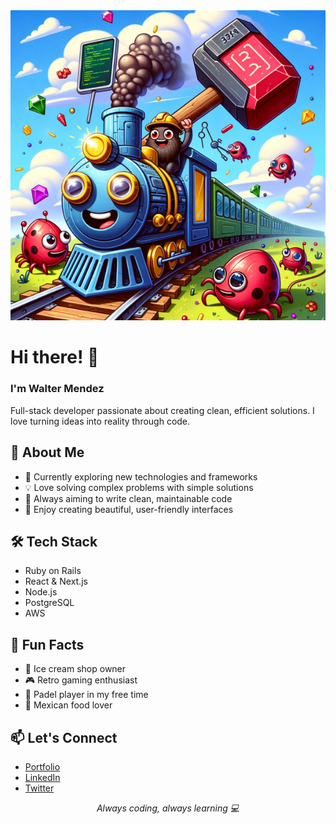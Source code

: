 <div align="center">
  <img src="https://github.com/soywaltermendez/soywaltermendez/raw/main/profile.jpg" alt="Ruby Software Engineer">
</div>

# Hi there! 👋 
### I'm Walter Mendez

Full-stack developer passionate about creating clean, efficient solutions. I love turning ideas into reality through code.

## 🚀 About Me
- 🌱 Currently exploring new technologies and frameworks
- 💡 Love solving complex problems with simple solutions
- 🎯 Always aiming to write clean, maintainable code
- 🎨 Enjoy creating beautiful, user-friendly interfaces

## 🛠️ Tech Stack
- Ruby on Rails
- React & Next.js
- Node.js
- PostgreSQL
- AWS

## 🌟 Fun Facts
- 🍦 Ice cream shop owner
- 🎮 Retro gaming enthusiast
- 🎾 Padel player in my free time
- 🌮 Mexican food lover

## 📫 Let's Connect
- [Portfolio](https://soywaltermendez.dev)
- [LinkedIn](https://linkedin.com/in/soywaltermendez)
- [Twitter](https://twitter.com/soywaltermendez)

<div align="center">
  <em>Always coding, always learning 💻</em>
</div>
